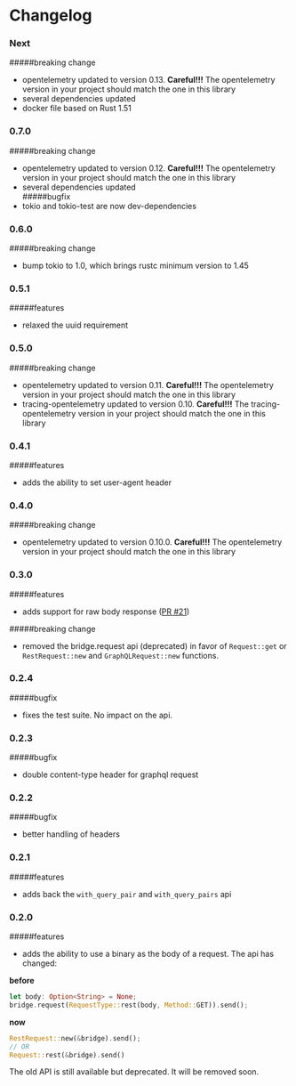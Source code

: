 # Changelog

### Next
#####breaking change
- opentelemetry updated to version 0.13. **Careful!!!** The opentelemetry version in your project should match the one in this library
- several dependencies updated
- docker file based on Rust 1.51

### 0.7.0
#####breaking change
- opentelemetry updated to version 0.12. **Careful!!!** The opentelemetry version in your project should match the one in this library
- several dependencies updated    
#####bugfix
- tokio and tokio-test are now dev-dependencies

### 0.6.0
#####breaking change
- bump tokio to 1.0, which brings rustc minimum version to 1.45

### 0.5.1
#####features
- relaxed the uuid requirement

### 0.5.0
#####breaking change
- opentelemetry updated to version 0.11. **Careful!!!** The opentelemetry version in your project should match the one in this library
- tracing-opentelemetry updated to version 0.10. **Careful!!!** The tracing-opentelemetry version in your project should match the one in this library

### 0.4.1
#####features
- adds the ability to set user-agent header

### 0.4.0
#####breaking change
- opentelemetry updated to version 0.10.0. **Careful!!!** The opentelemetry version in your project should match the one in this library

### 0.3.0
#####features
- adds support for raw body response ([PR #21](https://github.com/primait/bridge.rs/pull/21))

#####breaking change
- removed the bridge.request api (deprecated) in favor of `Request::get` or `RestRequest::new` and `GraphQLRequest::new` functions.

### 0.2.4
#####bugfix
- fixes the test suite. No impact on the api.

### 0.2.3
#####bugfix
- double content-type header for graphql request

### 0.2.2
#####bugfix
- better handling of headers

### 0.2.1
#####features
- adds back the `with_query_pair` and `with_query_pairs` api

### 0.2.0
#####features
- adds the ability to use a binary as the body of a request. The api has changed:

**before**
```rust
let body: Option<String> = None;
bridge.request(RequestType::rest(body, Method::GET)).send();
```

**now**

```rust
RestRequest::new(&bridge).send();
// OR
Request::rest(&bridge).send()
```

The old API is still available but deprecated. It will be removed soon.
